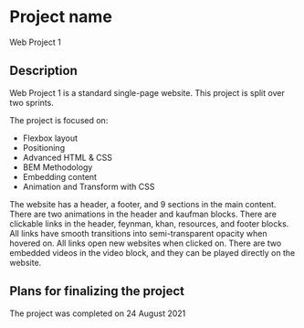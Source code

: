 # Project name
Web Project 1 

## Description
Web Project 1 is a standard single-page website. This project is split over two sprints.

The project is focused on:
- Flexbox layout
- Positioning 
- Advanced HTML & CSS
- BEM Methodology
- Embedding content
- Animation and Transform with CSS

The website has a header, a footer, and 9 sections in the main content. There are two animations in the header and kaufman blocks. There are clickable links in the header, feynman, khan, resources, and footer blocks. All links have smooth transitions into semi-transparent opacity when hovered on. All links open new websites when clicked on. There are two embedded videos in the video block, and they can be played directly on the website.  

## Plans for finalizing the project
The project was completed on 24 August 2021
